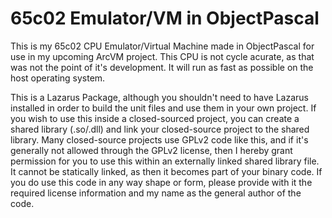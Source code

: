 # 65c02 Emulator/VM in ObjectPascal

This is my 65c02 CPU Emulator/Virtual Machine made in ObjectPascal for use in my upcoming ArcVM project.  This CPU is not cycle acurate, as that was not the point of it's development.  It will run as fast as possible on the host operating system.

This is a Lazarus Package, although you shouldn't need to have Lazarus installed in order to build the unit files and use them in your own project.  If you wish to use this inside a closed-sourced project, you can create a shared library (.so/.dll) and link your closed-source project to the shared library.  Many closed-source projects use GPLv2 code like this, and if it's generally not allowed through the GPLv2 license, then I hereby grant permission for you to use this within an externally linked shared library file.  It cannot be statically linked, as then it becomes part of your binary code.  If you do use this code in any way shape or form, please provide with it the required license information and my name as the general author of the code.
